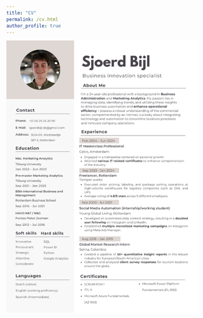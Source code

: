 ```yaml
---
title: "CV"
permalink: /cv.html
author_profile: true
---
```


![My CV](/assets/images/automation_cv.png)